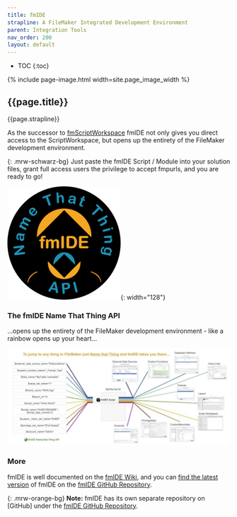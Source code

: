 ```yaml
---
title: fmIDE
strapline: A FileMaker Integrated Development Environment
parent: Integration Tools
nav_order: 200
layout: default
---
```

- TOC
{:toc}

{% include page-image.html width=site.page_image_width %}

## {{page.title}}

{{page.strapline}}

As the successor to [fmScriptWorkspace](fmscriptworkspace.html) fmIDE  not only gives you direct access to the ScriptWorkspace, but opens up the entirety of the FileMaker development environment.

{: .mrw-schwarz-bg}
Just paste the fmIDE Script / Module into your solution files, grant full access users the privilege to accept fmpurls, and you are ready to go!


![fmIDE Name that Thing API](/assets/images/fmide-name-that-thing-a-p-i-256.png){: width="128"}

### The fmIDE Name That Thing API

…opens up the entirety of the FileMaker development environment - like a rainbow opens up your heart…

![fmIDE Name that Thing API](/assets/images/fmide-name-that-thing-api-rainbow.jpg)

### More

fmIDE is well documented on the [fmIDE Wiki](https://github.com/fmIDE/fmIDE/wiki), and you can [find the latest version](https://github.com/fmIDE/fmIDE/releases/latest) of fmIDE on the [fmIDE GitHub Repository](https://github.com/fmIDE/fmIDE).

{: .mrw-orange-bg}
**Note:** fmIDE has its own separate repository on [GitHub] under the [fmIDE GitHub Repository](https://github.com/fmIDE/fmIDE).

